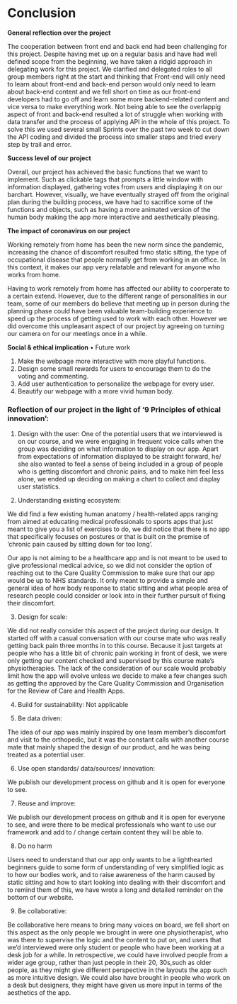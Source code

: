 # Conclusion

 
**General reflection over the project**

The cooperation between front end and back end had been challenging for this project. Despite having met up on a regular basis and have had well defined scope from the beginning, we have taken a ridgid approach in delegating work for this project. We clarified and delegated roles to all group members right at the start and thinking that Front-end will only need to learn about front-end and back-end person would only need to learn about back-end content and we fell short on time as our front-end developers had to go off and learn some more backend-related content and vice versa to make everything work. Not being able to see the overlappig aspect of front and back-end resulted a lot of struggle when working with data transfer and the process of applying API in the whole of this project. To solve this we used several small Sprints over the past two week to cut down the API coding and divided the process into smaller steps and tried every step by trail and error. 

**Success level of our project**

Overall, our project has achieved the basic functions that we want to implement. Such as clickable tags that prompts a little window with information displayed, gathering votes from users and displaying it on our barchart. However, visually, we have eventually strayed off from the original plan during the building process, we have had to sacrifice some of the functions and objects, such as having a more animated version of the human body making the app more interactive and aesthetically pleasing. 

**The impact of coronavirus on our project**

Working remotely from home has been the new norm since the pandemic, increasing the chance of discomfort resulted frmo static sitting, the type of occupational disease that people normally get from working in an office. In this context, it makes our app very relatable and relevant for anyone who works from home.

Having to work remotely from home has affected our ability to coorperate to a certain extend. However, due to the different range of personalities in our team, some of our members do believe that meeting up in person during the planning phase could have been valuable team-building experience to speed up the process of getting used to work with each other. However we did overcome this unpleasant aspect of our project by agreeing on turning our camera on for our meetings once in a while.  

**Social & ethical implication**
•	Future work 
1.	Make the webpage more interactive with more playful functions. 
2.	Design some small rewards for users to encourage them to do the voting and commenting. 
3.	Add user authentication to personalize the webpage for every user. 
4.	Beautify our webpage with a more vivid human body. 




### Reflection of our project in the light of ‘9 Principles of ethical innovation’:

1. Design with the user:
  One of the potential users that we interviewed is on our course, and we were engaging in frequent voice calls when the group was deciding on what information to display on our app. Apart from expectations of information displayed to be straight forward, he/ she also wanted to feel a sense of being included in a group of people who is getting discomfort and chronic pains, and to make him feel less alone, we ended up deciding on making a chart to collect and display user statistics. 


2. Understanding existing ecosystem:

  We did find a few existing human anatomy / health-related apps ranging from aimed at educating medical professionals to sports apps that just meant to give you a list of exercises to do, we did notice that there is no app that specifically focuses on postures or that is built on the premise of ‘chronic pain caused by sitting down for too long’.  

  Our app is not aiming to be a healthcare app and is not meant to be used to give professional medical advice, so we did not consider the option of reaching out to the Care Quality Commission to make sure that our app would be up to NHS standards. It only meant to provide a simple and general idea of how body response to static sitting and what people area of research people could consider or look into in their further pursuit of fixing their discomfort.

3. Design for scale: 

  We did not really consider this aspect of the project during our design. It started off with a casual conversation with our course mate who was really getting back pain three months in to this course. Because it just targets at people who has a little bit of chronic pain working in front of desk, we were only getting our content checked and supervised by this course mate’s physiotherapies.  The lack of the consideration of our scale would probably limit how the app will evolve unless we decide to make a few changes such as getting the approved by the Care Quality Commission and Organisation for the Review of Care and Health Apps.  

4. Build for sustainability: Not applicable

5. Be data driven:

  The idea of our app was mainly inspired by one team member’s discomfort and visit to the orthopedic, but it was the constant calls with another course mate that mainly shaped the design of our product, and he was being treated as a potential user. 

6. Use open standards/ data/sources/ innovation: 

  We publish our development process on github and it is open for everyone to see.

7. Reuse and improve:

  We publish our development process on github and it is open for everyone to see, and were there to be medical professionals who want to use our framework and add to / change certain content they will be able to.

8. Do no harm

  Users need to understand that our app only wants to be a lighthearted beginners guide to some form of understanding  of very simplified logic as to  how our bodies work, and to raise awareness of the harm caused by static sitting and how to start looking into dealing with their discomfort and to remind them of this, we have wrote a long and detailed reminder on the bottom of our website. 

9. Be collaborative: 

 Be collaborative here means to bring many voices on board, we fell short on this aspect as the only people we brought in were one physiotherapist, who was there to supervise the logic and the content to put on, and users that we’d interviewed were only student or people who have been working at a desk job for a while.   In retrospective, we could have involved people from a wider age group, rather than just people in their 20, 30s,such as older people,  as they might give different perspective in the layouts the app such as more intuitive design. We could also have brought in people who work on a desk but designers, they might have given us more input in terms of the aesthetics of the app. 
